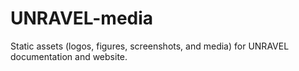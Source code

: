 # UNRAVEL-media
Static assets (logos, figures, screenshots, and media) for UNRAVEL documentation and website.
